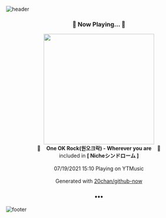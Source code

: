 ![header](https://capsule-render.vercel.app/api?type=wave&height=170&section=header&text=Hi.%20I'm%20SHIFT&fontColor=090707&fontAlignX=45&fontAlignY=65&fontSize=100)

<h3 align="center">🎵 Now Playing... 🎵</h3>
<p align="center">
  <a href="https://music.youtube.com/watch?v=eoQAnGx4Pss">
    <img width="300" src="https://lh3.googleusercontent.com/NUyaeEKzF2M5SZQRV8LIw8vQ6-wEkrNFXWOd7QwtDRLxJqso_ucLIQjZ_7E8lhShuivsOinVny-8odJk">
  </a>
  <br>
  🎵&nbsp&nbsp&nbsp <b>One OK Rock(원오크락) - Wherever you are</b> &nbsp&nbsp&nbsp🎵
  <br>
  included in <b>[ Nicheシンドローム ]</b>
  
  <br />
  <br />
  07/19/2021 15:10 Playing on YTMusic
  <br />
  <br />
  Generated with <a href="https://github.com/20chan/github-now">20chan/github-now</a>
</p>

<h3 align="center">•••</h3>

![footer](https://capsule-render.vercel.app/api?type=wave&height=150&section=footer)
